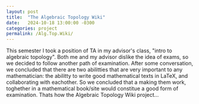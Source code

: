```yaml
---
layout: post
title:  "The Algebraic Topology Wiki"
date:   2024-10-18 13:00:00 -0300
categories: project
permalink: /Alg.Top.Wiki/
---
```


This semester I took a position of TA in my advisor's class, "intro to algebraic topology". Both me and my advisor dislike the idea of exams, so we decided to follow another path of examination. After some conversation, we concluded that there are two abilitties that are very important to any mathematician: the abilitty to write good mathematical texts in LaTeX, and collaborating with eachother. So we concluded that a making them work, toghether in a mathematical book/site would constitue a  good form of examination. Thats how the Algebraic Topology Wiki project... 
